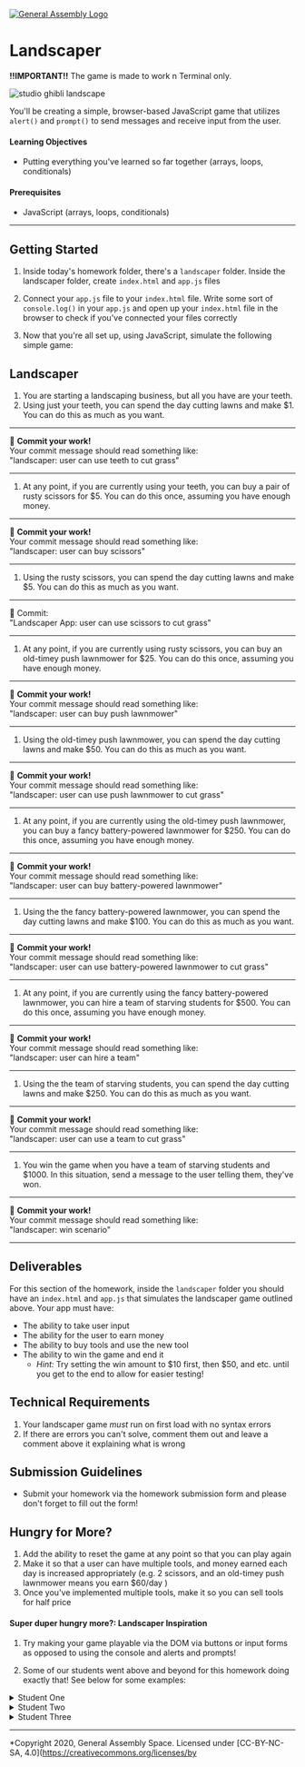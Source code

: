 [![General Assembly Logo](/ga_cog.png)](https://generalassemb.ly)

# Landscaper

**!!IMPORTANT!!** The game is made to work n Terminal only.

![studio ghibli landscape](https://peakmemory.files.wordpress.com/2014/06/cliufqx.jpg)

You'll be creating a simple, browser-based JavaScript game that utilizes `alert()` and `prompt()` to send messages and receive input from the user.

#### Learning Objectives

- Putting everything you've learned so far together (arrays, loops, conditionals)

#### Prerequisites

- JavaScript (arrays, loops, conditionals)

---

## Getting Started

1. Inside today's homework folder, there's a `landscaper` folder. Inside the landscaper folder, create `index.html` and `app.js` files

1. Connect your `app.js` file to your `index.html` file. Write some sort of `console.log()` in your `app.js` and open up your `index.html` file in the browser to check if you've connected your files correctly

1. Now that you're all set up, using JavaScript, simulate the following simple game:

## Landscaper

1. You are starting a landscaping business, but all you have are your teeth.
1. Using just your teeth, you can spend the day cutting lawns and make $1. You can do this as much as you want.

<hr>
&#x1F534; <b>Commit your work!</b> <br>
Your commit message should read something like: <br>
"landscaper: user can use teeth to cut grass"
<hr>

1. At any point, if you are currently using your teeth, you can buy a pair of rusty scissors for $5. You can do this once, assuming you have enough money.

<hr>
&#x1F534; <b>Commit your work!</b> <br>
Your commit message should read something like: <br>
"landscaper: user can buy scissors"
<hr>

1. Using the rusty scissors, you can spend the day cutting lawns and make $5. You can do this as much as you want.

<hr>
&#x1F534; Commit:  <br>
"Landscaper App: user can use scissors to cut grass"
<hr>

1. At any point, if you are currently using rusty scissors, you can buy an old-timey push lawnmower for $25. You can do this once, assuming you have enough money.

<hr>
&#x1F534; <b>Commit your work!</b> <br>
Your commit message should read something like: <br>
"landscaper: user can buy push lawnmower"
<hr>

1. Using the old-timey push lawnmower, you can spend the day cutting lawns and make $50. You can do this as much as you want.

<hr>
&#x1F534; <b>Commit your work!</b> <br>
Your commit message should read something like: <br>
"landscaper: user can use push lawnmower to cut grass"
<hr>

1. At any point, if you are currently using the old-timey push lawnmower, you can buy a fancy battery-powered lawnmower for $250. You can do this once, assuming you have enough money.

<hr>
&#x1F534; <b>Commit your work!</b><br>
Your commit message should read something like: <br>
"landscaper: user can buy battery-powered lawnmower"
<hr>

1. Using the the fancy battery-powered lawnmower, you can spend the day cutting lawns and make $100. You can do this as much as you want.

<hr>
&#x1F534;  <b>Commit your work!</b> <br>
Your commit message should read something like: <br>
"landscaper: user can use battery-powered lawnmower to cut grass"
<hr>

1. At any point, if you are currently using the fancy battery-powered lawnmower, you can hire a team of starving students for $500. You can do this once, assuming you have enough money.

<hr>
&#x1F534;  <b>Commit your work!</b> <br>
Your commit message should read something like: <br>
"landscaper: user can hire a team"
<hr>

1. Using the the team of starving students, you can spend the day cutting lawns and make $250. You can do this as much as you want.

<hr>
&#x1F534;  <b>Commit your work!</b> <br>
Your commit message should read something like: <br>
"landscaper: user can use a team to cut grass"
<hr>

1. You win the game when you have a team of starving students and $1000. In this situation, send a message to the user telling them, they've won.

<hr>
&#x1F534;  <b>Commit your work!</b> <br>
Your commit message should read something like: <br>
"landscaper: win scenario"
<hr>

## Deliverables

For this section of the homework, inside the `landscaper` folder you should have an `index.html` and `app.js` that simulates the landscaper game outlined above. Your app must have:

- The ability to take user input
- The ability for the user to earn money
- The ability to buy tools and use the new tool
- The ability to win the game and end it
  - _Hint:_ Try setting the win amount to $10 first, then $50, and etc. until you get to the end to allow for easier testing!

## Technical Requirements

1. Your landscaper game _must_ run on first load with no syntax errors
1. If there are errors you can't solve, comment them out and leave a comment above it explaining what is wrong

## Submission Guidelines

- Submit your homework via the homework submission form and please don't forget to fill out the form!

## Hungry for More?

1. Add the ability to reset the game at any point so that you can play again
1. Make it so that a user can have multiple tools, and money earned each day is increased appropriately (e.g. 2 scissors, and an old-timey push lawnmower means you earn $60/day )
1. Once you've implemented multiple tools, make it so you can sell tools for half price

#### Super duper hungry more?: Landscaper Inspiration

1. Try making your game playable via the DOM via buttons or input forms as opposed to using the console and alerts and prompts!

1. Some of our students went above and beyond for this homework doing exactly that! See below for some examples:

<details><summary>Student One</summary>

![first screen](https://i.imgur.com/BABhJ5O.png)

![buying tools](https://i.imgur.com/ocxAvt9.png)

![end](https://i.imgur.com/HY2jU8g.png)

</details>

<details><summary>Student Two</summary>

![first screen](https://i.imgur.com/ekQLWtZ.png)

![options](https://i.imgur.com/txAHwK0.png)

![more options](https://i.imgur.com/o8Dc5tF.png)

![buying tools](https://i.imgur.com/2olGG6o.png)

![more options](https://i.imgur.com/YHLD4Sd.png)

![end](https://i.imgur.com/N9f7BkA.png)

</details>

<details><summary>Student Three</summary>

![](https://i.imgur.com/ClNabWU.jpg)

![](https://i.imgur.com/6xPwych.jpg)

![](https://i.imgur.com/gZpgduf.jpg)

</details>

---

\*Copyright 2020, General Assembly Space. Licensed under [CC-BY-NC-SA, 4.0](https://creativecommons.org/licenses/by
